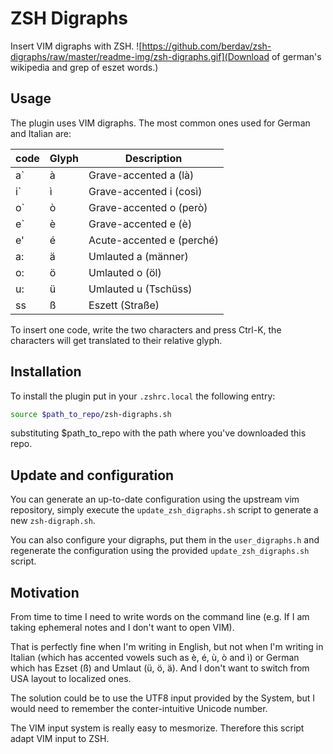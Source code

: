 # ZSH Digraphs

Insert VIM digraphs with ZSH.
![https://github.com/berdav/zsh-digraphs/raw/master/readme-img/zsh-digraphs.gif](Download of german's wikipedia and grep of eszet words.)

## Usage
The plugin uses VIM digraphs.
The most common ones used for German and Italian are:

| code | Glyph | Description               |
|------|-------|---------------------------|
|  a`  |   à   | Grave-accented a (là)     |
|  i`  |   ì   | Grave-accented i (così)   |
|  o`  |   ò   | Grave-accented o (però)   |
|  e`  |   è   | Grave-accented e (è)      |
|  e'  |   é   | Acute-accented e (perché) |
|  a:  |   ä   | Umlauted a (männer)       |
|  o:  |   ö   | Umlauted o (öl)           |
|  u:  |   ü   | Umlauted u (Tschüss)      |
|  ss  |   ß   | Eszett (Straße)           |

To insert one code, write the two characters and press Ctrl-K, the
characters will get translated to their relative glyph.

## Installation
To install the plugin put in your `.zshrc.local` the following
entry:
```bash
source $path_to_repo/zsh-digraphs.sh
```
substituting $path_to_repo with the path where you've downloaded this repo.

## Update and configuration
You can generate an up-to-date configuration using the upstream vim
repository, simply execute the `update_zsh_digraphs.sh` script to generate
a new `zsh-digraph.sh`.

You can also configure your digraphs, put them in the `user_digraphs.h`
and regenerate the configuration using the provided
`update_zsh_digraphs.sh` script.

## Motivation
From time to time I need to write words on the command line (e.g.
If I am taking ephemeral notes and I don't want to open VIM).

That is perfectly fine when I'm writing in English, but not when I'm
writing in Italian (which has accented vowels such as è, é, ù, ò and ì)
or German which has Ezset (ß) and Umlaut (ü, ö, ä).  And I don't want to
switch from USA layout to localized ones.

The solution could be to use the UTF8 input provided by the System, but
I would need to remember the conter-intuitive Unicode number.

The VIM input system is really easy to mesmorize.  Therefore this script
adapt VIM input to ZSH.
